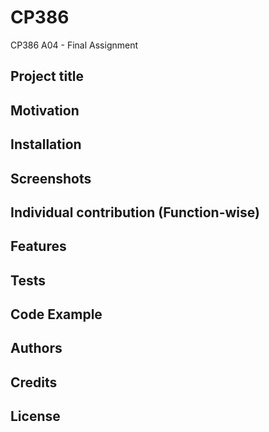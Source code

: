 # CP386
CP386 A04 - Final Assignment

## Project title
## Motivation
## Installation
## Screenshots
## Individual contribution (Function-wise)
## Features
## Tests
## Code Example
## Authors
## Credits
## License
